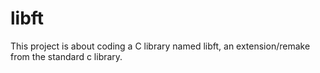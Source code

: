 # libft

This project is about coding a C library named libft, an extension/remake from the standard c library.
